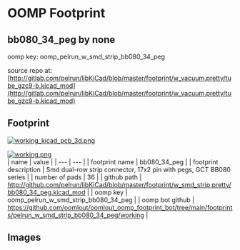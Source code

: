 # OOMP Footprint  
## bb080_34_peg  by none  
  
oomp key: oomp_pelrun_w_smd_strip_bb080_34_peg  
  
source repo at: [http://gitlab.com/pelrun/libKiCad/blob/master/footprint/w_vacuum.pretty/tube_gzc9-b.kicad_mod](http://gitlab.com/pelrun/libKiCad/blob/master/footprint/w_vacuum.pretty/tube_gzc9-b.kicad_mod)  
## Footprint  
  
[![working_kicad_pcb_3d.png](working_kicad_pcb_3d_600.png)](working_kicad_pcb_3d.png)  
  
[![working.png](working_600.png)](working.png)  
| name | value | 
| --- | --- | 
| footprint name | bb080_34_peg | 
| footprint description | Smd dual-row strip connector, 17x2 pin with pegs, GCT BB080 series | 
| number of pads | 36 | 
| github path | http://github.com/pelrun/libKiCad/blob/master/footprint/w_smd_strip.pretty/bb080_34_peg.kicad_mod | 
| oomp key | oomp_pelrun_w_smd_strip_bb080_34_peg | 
| oomp bot github | https://github.com/oomlout/oomlout_oomp_footprint_bot/tree/main/footprints/pelrun_w_smd_strip_bb080_34_peg/working | 
## Images  
